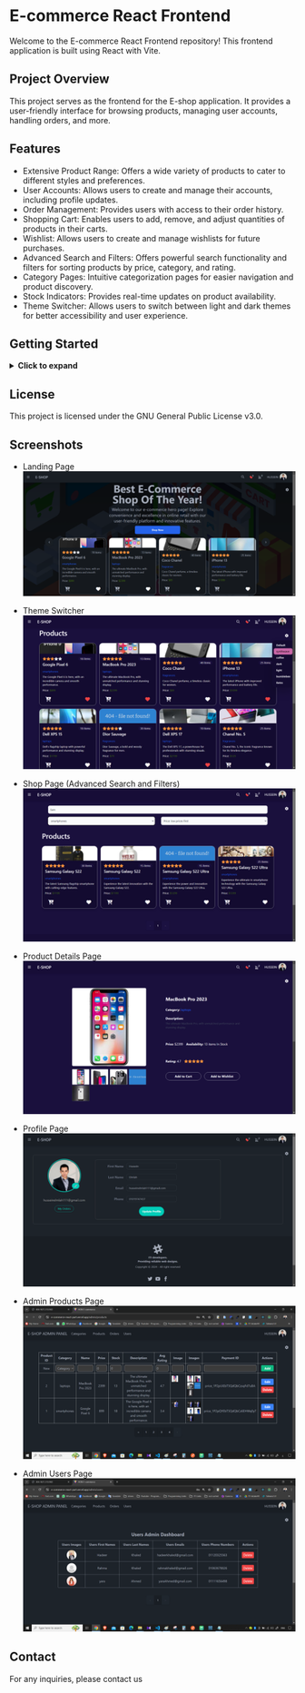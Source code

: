 # E-commerce React Frontend

Welcome to the E-commerce React Frontend repository! This frontend application is built using React with Vite.

## Project Overview

This project serves as the frontend for the E-shop application. It provides a user-friendly interface for browsing products, managing user accounts, handling orders, and more.

## Features

- Extensive Product Range: Offers a wide variety of products to cater to different styles and preferences.
- User Accounts: Allows users to create and manage their accounts, including profile updates.
- Order Management: Provides users with access to their order history.
- Shopping Cart: Enables users to add, remove, and adjust quantities of products in their carts.
- Wishlist: Allows users to create and manage wishlists for future purchases.
- Advanced Search and Filters: Offers powerful search functionality and filters for sorting products by price, category, and rating.
- Category Pages: Intuitive categorization pages for easier navigation and product discovery.
- Stock Indicators: Provides real-time updates on product availability.
- Theme Switcher: Allows users to switch between light and dark themes for better accessibility and user experience.

## Getting Started

<details>
  <summary><strong>Click to expand</strong></summary>

  ### Prerequisites
  
  - Node.js and npm installed on your machine.

  ### Installation

  1. Clone the repository:
     ```bash
     git clone https://github.com/hadeer-khaled/E-commerce-React-Part.git
     ```

  2. Navigate to the project directory:
     ```bash
     cd E-commerce-React-Part
     ```

  3. Install dependencies:
     ```bash
     npm install
     ```

  ### Run the Application

  1. Start the development server:
     ```bash
     npm run dev
     ```

  2. Open your browser and go to [http://localhost:3000](http://localhost:5173) to view the application.

</details>

## License

This project is licensed under the GNU General Public License v3.0.

## Screenshots

- Landing Page
  <br>
  ![Landing Page](https://raw.githubusercontent.com/hadeer-khaled/E-commerce-React-Part/main/assets/1-landing_page2.png)
  <br>

- Theme Switcher
  <br>
  ![Theme Switcher](https://raw.githubusercontent.com/hadeer-khaled/E-commerce-React-Part/main/assets/3-theme.png)
  <br>

- Shop Page (Advanced Search and Filters)
  <br>
  ![Shop Page](https://raw.githubusercontent.com/hadeer-khaled/E-commerce-React-Part/main/assets/5-shop.png)
  <br>

- Product Details Page
  <br>
  ![Product Details Page](https://raw.githubusercontent.com/hadeer-khaled/E-commerce-React-Part/main/assets/6-product_details.png)
  <br>

- Profile Page
  <br>
  ![Profile Page](https://raw.githubusercontent.com/hadeer-khaled/E-commerce-React-Part/main/assets/11-profile.png)
  <br>

- Admin Products Page
  <br>
  ![Admin Products Page](https://raw.githubusercontent.com/hadeer-khaled/E-commerce-React-Part/main/assets/12-admin_products.png)
  <br>

- Admin Users Page
  <br>
  ![Admin Users Page](https://raw.githubusercontent.com/hadeer-khaled/E-commerce-React-Part/main/assets/13-admin_users.png)
  <br>

## Contact

For any inquiries, please contact us
